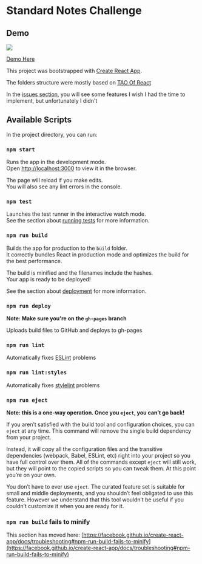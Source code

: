 # Standard Notes Challenge

## Demo

![](https://github.com/daianaszwimer/public/blob/main/standard-notes-preview.gif)

[Demo Here](https://daianaszwimer.github.io/standard-notes-challenge/)

This project was bootstrapped with [Create React App](https://github.com/facebook/create-react-app).

The folders structure were mostly based on [TAO Of React](https://alexkondov.com/tao-of-react/#application-structure)

In the [issues section](https://github.com/daianaszwimer/standard-notes-challenge/issues), you will see some features I wish I had the time to implement, but unfortunately I didn't

## Available Scripts

In the project directory, you can run:

### `npm start`

Runs the app in the development mode.\
Open [http://localhost:3000](http://localhost:3000) to view it in the browser.

The page will reload if you make edits.\
You will also see any lint errors in the console.

### `npm test`

Launches the test runner in the interactive watch mode.\
See the section about [running tests](https://facebook.github.io/create-react-app/docs/running-tests) for more information.

### `npm run build`

Builds the app for production to the `build` folder.\
It correctly bundles React in production mode and optimizes the build for the best performance.

The build is minified and the filenames include the hashes.\
Your app is ready to be deployed!

See the section about [deployment](https://facebook.github.io/create-react-app/docs/deployment) for more information.

### `npm run deploy`

**Note: Make sure you're on the `gh-pages` branch**

Uploads build files to GitHub and deploys to gh-pages

### `npm run lint`

Automatically fixes [ESLint](https://eslint.org/) problems

### `npm run lint:styles`

Automatically fixes [stylelint](https://stylelint.io/) problems

### `npm run eject`

**Note: this is a one-way operation. Once you `eject`, you can’t go back!**

If you aren’t satisfied with the build tool and configuration choices, you can `eject` at any time. This command will remove the single build dependency from your project.

Instead, it will copy all the configuration files and the transitive dependencies (webpack, Babel, ESLint, etc) right into your project so you have full control over them. All of the commands except `eject` will still work, but they will point to the copied scripts so you can tweak them. At this point you’re on your own.

You don’t have to ever use `eject`. The curated feature set is suitable for small and middle deployments, and you shouldn’t feel obligated to use this feature. However we understand that this tool wouldn’t be useful if you couldn’t customize it when you are ready for it.

### `npm run build` fails to minify

This section has moved here: [https://facebook.github.io/create-react-app/docs/troubleshooting#npm-run-build-fails-to-minify](https://facebook.github.io/create-react-app/docs/troubleshooting#npm-run-build-fails-to-minify)
